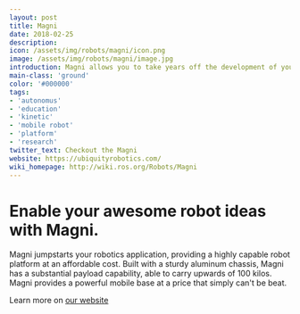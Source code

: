 ```yaml
---
layout: post
title: Magni
date: 2018-02-25
description:
icon: /assets/img/robots/magni/icon.png
image: /assets/img/robots/magni/image.jpg
introduction: Magni allows you to take years off the development of your robotics application by providing a highly capable robot platform at an affordable cost. Built with aerospace grade aluminum, Magni has a substantial payload capability, able to carry upwards of a 100 kilos.
main-class: 'ground'
color: '#000000'
tags:
- 'autonomus'
- 'education'
- 'kinetic'
- 'mobile robot'
- 'platform'
- 'research'
twitter_text: Checkout the Magni
website: https://ubiquityrobotics.com/
wiki_homepage: http://wiki.ros.org/Robots/Magni
---
```


# Enable your awesome robot ideas with Magni.

Magni jumpstarts your robotics application, providing a highly capable robot platform at an affordable cost. Built with a sturdy aluminum chassis, Magni has a substantial payload capability, able to carry upwards of 100 kilos. Magni provides a powerful mobile base at a price that simply can't be beat.

Learn more on [our website](https://ubiquityrobotics.com)
